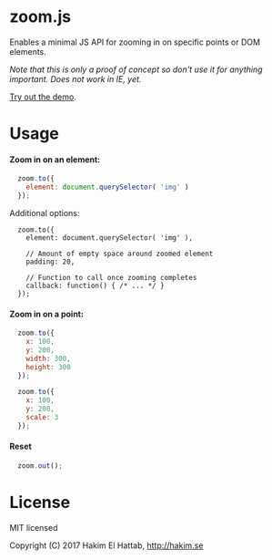 # zoom.js

Enables a minimal JS API for zooming in on specific points or DOM elements.

*Note that this is only a proof of concept so don't use it for anything important. Does not work in IE, yet.*

[Try out the demo](http://lab.hakim.se/zoom-js/).

# Usage

#### Zoom in on an element:

```javascript
  zoom.to({
    element: document.querySelector( 'img' )
  });
```

Additional options:

```
  zoom.to({
    element: document.querySelector( 'img' ),

    // Amount of empty space around zoomed element
    padding: 20,

    // Function to call once zooming completes
    callback: function() { /* ... */ }
  });
```

#### Zoom in on a point:

```javascript
  zoom.to({
    x: 100,
    y: 200,
    width: 300,
    height: 300
  });
```

```javascript
  zoom.to({
    x: 100,
    y: 200,
    scale: 3
  });
```

#### Reset
```javascript
  zoom.out();
```

# License

MIT licensed

Copyright (C) 2017 Hakim El Hattab, http://hakim.se